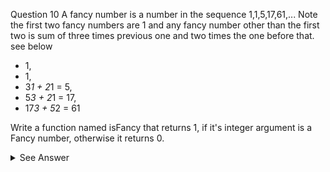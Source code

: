 Question 10
A fancy number is a number in the sequence 1,1,5,17,61,... Note the first two fancy numbers
are 1 and any fancy number other than the first two is sum of three times previous one and two times
the one before that. see below

- 1,
- 1,
- 3*1 + 2*1 = 5,
- 5*3 + 2*1 = 17,
- 17*3 + 5*2 = 61

Write a function named isFancy that returns 1, if it's integer argument is a Fancy number,
otherwise it returns 0.


<details>
<summary>See Answer</summary>

```ruby
  public static int isFancy(int n) {
    if (n == 1 || n == 2) {
        return 1;
    }

    int f1 = 1;
    int f2 = 1;
    int f3 = 0;

    while (f3 < n) {
        f3 = 3 * f2 + 2 * f1;
        f1 = f2;
        f2 = f3;
    }

    if (f3 == n) {
        return 1;
    } else {
        return 0;
    }
}

```
                  
### Explanation
                  
This function works by using a loop to generate the fancy numbers and comparing each generated number to the given n argument. If n matches a generated number, the function returns 1, indicating that n is a fancy number. If the loop ends without finding a match, the function returns 0, indicating that n is not a fancy number.

</details>
